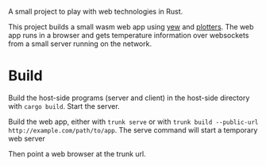 A small project to play with web technologies in Rust.

This project builds a small wasm web app using [yew](https://yew.rs/)
and [plotters](https://plotters-rs.github.io/home/#!/).  The web app
runs in a browser and gets temperature information over websockets from
a small server running on the network.


# Build

Build the host-side programs (server and client) in the host-side
directory with `cargo build`.  Start the server.

Build the web app, either with `trunk serve` or with `trunk build
--public-url http://example.com/path/to/app`.  The serve command will
start a temporary web server

Then point a web browser at the trunk url.
